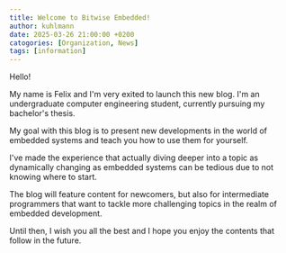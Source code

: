 ```yaml
---
title: Welcome to Bitwise Embedded!
author: kuhlmann
date: 2025-03-26 21:00:00 +0200
catogories: [Organization, News]
tags: [information]
---
```


Hello!

My name is Felix and I'm very exited to launch this new blog.
I'm an undergraduate computer engineering student, currently pursuing my bachelor's thesis.

My goal with this blog is to present new developments in the world of embedded systems and teach you how to use them for yourself.

I've made the experience that actually diving deeper into a topic as dynamically changing as embedded systems can be tedious due to not knowing where to start.

The blog will feature content for newcomers, but also for intermediate programmers that want to tackle more challenging topics in the realm of embedded development.

Until then, I wish you all the best and I hope you enjoy the contents that follow in the future.
